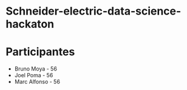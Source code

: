 # Schneider-electric-data-science-hackaton 

# Participantes

-   Bruno Moya - 56
-   Joel Poma - 56
-   Marc Alfonso - 56

